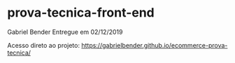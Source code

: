 # prova-tecnica-front-end
Gabriel Bender
Entregue em 02/12/2019

Acesso direto ao projeto:
https://gabrielbender.github.io/ecommerce-prova-tecnica/
